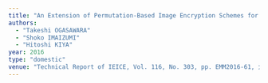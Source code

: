 ```yaml
---
title: "An Extension of Permutation-Based Image Encryption Schemes for Lossless Image Compression"
authors:
  - "Takeshi OGASAWARA"
  - "Shoko IMAIZUMI"
  - "Hitoshi KIYA"
year: 2016
type: "domestic"
venue: "Technical Report of IEICE, Vol. 116, No. 303, pp. EMM2016-61, 大分県, 2016-11-17."
---
```


